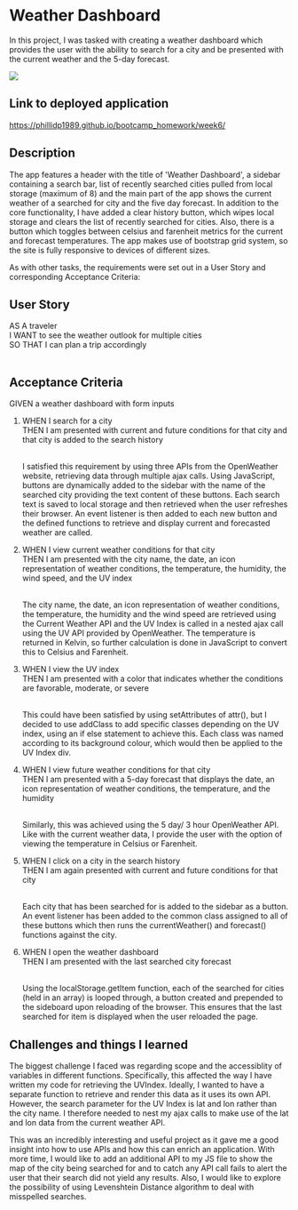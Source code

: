 # Weather Dashboard

In this project, I was tasked with creating a weather dashboard which provides the user with the ability to search for a city and be presented with the current weather and the 5-day forecast.

<img src="https://user-images.githubusercontent.com/61989740/80313950-32a31d80-87e6-11ea-8c85-9203274bd9ab.png"> 

## Link to deployed application

https://phillidp1989.github.io/bootcamp_homework/week6/ 

## Description

The app features a header with the title of 'Weather Dashboard', a sidebar containing a search bar, list of recently searched cities pulled from local storage (maximum of 8) and the main part of the app shows the current weather of a searched for city and the five day forecast. In addition to the core functionality, I have added a clear history button, which wipes local storage and clears the list of recently searched for cities. Also, there is a button which toggles between celsius and farenheit metrics for the current and forecast temperatures. The app makes use of bootstrap grid system, so the site is fully responsive to devices of different sizes.

As with other tasks, the requirements were set out in a User Story and corresponding Acceptance Criteria:

## User Story


AS A traveler<br>
I WANT to see the weather outlook for multiple cities<br>
SO THAT I can plan a trip accordingly<br><br>


## Acceptance Criteria

GIVEN a weather dashboard with form inputs
<ol>
<li>WHEN I search for a city<br>
THEN I am presented with current and future conditions for that city and that city is added to the search history
<br><br>

I satisfied this requirement by using three APIs from the OpenWeather website, retrieving data through multiple ajax calls. Using JavaScript, buttons are dynamically added to the sidebar with the name of the searched city providing the text content of these buttons. Each search text is saved to local storage and then retrieved when the user refreshes their browser. An event listener is then added to each new button and the defined functions to retrieve and display current and forecasted weather are called.</li>

<li>WHEN I view current weather conditions for that city<br>
THEN I am presented with the city name, the date, an icon representation of weather conditions, the temperature, the humidity, the wind speed, and the UV index<br><br>

The city name, the date, an icon representation of weather conditions, the temperature, the humidity and the wind speed are retrieved using the Current Weather API and the UV Index is called in a nested ajax call using the UV API provided by OpenWeather. The temperature is returned in Kelvin, so further calculation is done in JavaScript to convert this to Celsius and Farenheit.</li>

<li>WHEN I view the UV index<br>
THEN I am presented with a color that indicates whether the conditions are favorable, moderate, or severe<br><br>

This could have been satisfied by using setAttributes of attr(), but I decided to use addClass to add specific classes depending on the UV index, using an if else statement to achieve this. Each class was named according to its background colour, which would then be applied to the UV Index div.</li>

<li>WHEN I view future weather conditions for that city<br>
THEN I am presented with a 5-day forecast that displays the date, an icon representation of weather conditions, the temperature, and the humidity
<br><br>

Similarly, this was achieved using the 5 day/ 3 hour OpenWeather API. Like with the current weather data, I provide the user with the option of viewing the temperature in Celsius or Farenheit.</li>

<li>WHEN I click on a city in the search history<br>
THEN I am again presented with current and future conditions for that city<br><br>

Each city that has been searched for is added to the sidebar as a button. An event listener has been added to the common class assigned to all of these buttons which then runs the currentWeather() and forecast() functions against the city.</li>

<li>WHEN I open the weather dashboard<br>
THEN I am presented with the last searched city forecast<br><br>

Using the localStorage.getItem function, each of the searched for cities (held in an array) is looped through, a button created and prepended to the sideboard upon reloading of the browser. This ensures that the last searched for item is displayed when the user reloaded the page.</li>


</ol>


## Challenges and things I learned

The biggest challenge I faced was regarding scope and the accessiblity of variables in different functions. Specifically, this affected the way I have written my code for retrieving the UVIndex. Ideally, I wanted to have a separate function to retrieve and render this data as it uses its own API. However, the search parameter for the UV Index is lat and lon rather than the city name. I therefore needed to nest my ajax calls to make use of the lat and lon data from the current weather API.

This was an incredibly interesting and useful project as it gave me a good insight into how to use APIs and how this can enrich an application. With more time, I would like to add an additional API to my JS file to show the map of the city being searched for and to catch any API call fails to alert the user that their search did not yield any results. Also, I would like to explore the possibility of using Levenshtein Distance algorithm to deal with misspelled searches.
